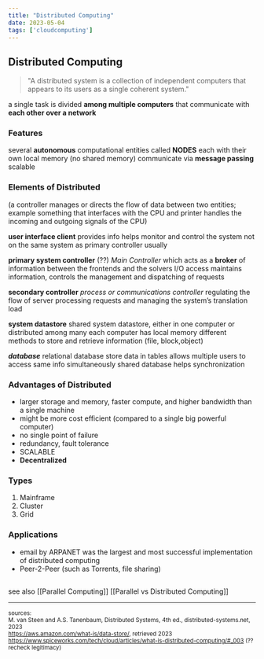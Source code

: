 ```yaml
---
title: "Distributed Computing"
date: 2023-05-04
tags: ['cloudcomputing']
---
```


## Distributed Computing 

> "A distributed system is a collection of independent computers that appears to its users as a single coherent system."


a single task is divided **among multiple computers** that communicate with **each other over a network** 

### Features 
several **autonomous** computational entities called **NODES**
each with their own local memory (no shared memory)
communicate via **message passing** 
scalable  

### Elements of Distributed 

(a controller manages or directs the flow of data between two entities; example something that interfaces with the CPU and printer 
handles the incoming and outgoing signals of the CPU)


**user interface client** 
	provides info 
	helps monitor and control the system
	not on the same system as primary controller usually

**primary system controller** (??)
_Main Controller_ 
which acts as a **broker** of information between the frontends and the solvers
I/O access 
maintains information, controls the management and dispatching of requests

**secondary controller**
	*process or communications controller* 
	regulating the flow of server processing requests and managing the system’s translation load

**system datastore** 
	shared system datastore, either in one computer or distributed among many 
	each computer has local memory 
	different methods to store and retrieve information (file, block,object)

***database*** 
	relational database 
	store data in tables
	allows multiple users to access same info simultaneously 
	shared database helps synchronization

### Advantages of Distributed  
- larger storage and memory, faster compute, and higher bandwidth than a single machine
- might be more cost efficient (compared to a single big powerful computer)
- no single point of failure
- redundancy, fault tolerance 
- SCALABLE 
- **Decentralized**

### Types 
1. Mainframe
2. Cluster 
3. Grid 

### Applications 
- email by ARPANET was the largest and most successful implementation of distributed computing 
- Peer-2-Peer (such as Torrents, file sharing)
##
see also
[[Parallel Computing]]
[[Parallel vs Distributed Computing]]

--- 
<sub>sources: <br>
M. van Steen and A.S. Tanenbaum, Distributed Systems, 4th ed., distributed-systems.net, 2023 <br>
https://aws.amazon.com/what-is/data-store/, retrieved 2023 <br>
https://www.spiceworks.com/tech/cloud/articles/what-is-distributed-computing/#_003 (?? recheck legitimacy)
</sub>
